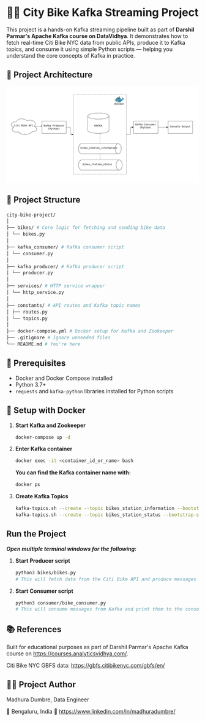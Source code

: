 # 🚴‍♂️ City Bike Kafka Streaming Project

This project is a hands-on Kafka streaming pipeline built as part of **Darshil Parmar's Apache Kafka course on DataVidhya**. 
It demonstrates how to fetch real-time Citi Bike NYC data from public APIs, produce it to Kafka topics, and consume it using simple Python scripts — helping you understand the core concepts of Kafka in practice.

## 🧩 Project Architecture

![City Bike Kafka Architecture](./docs/architecture.png)

## 📁 Project Structure
```bash
city-bike-project/
│
├── bikes/ # Core logic for fetching and sending bike data
│ └── bikes.py
│
├── kafka_consumer/ # Kafka consumer script
│ └── consumer.py
│
├── kafka_producer/ # Kafka producer script
│ └── producer.py
│
├── services/ # HTTP service wrapper
│ └── http_service.py
│
├── constants/ # API routes and Kafka topic names
│ ├── routes.py
│ └── topics.py
│
├── docker-compose.yml # Docker setup for Kafka and Zookeeper
├── .gitignore # Ignore unneeded files
└── README.md # You're here
```


## 🔧 Prerequisites

- Docker and Docker Compose installed
- Python 3.7+
- `requests` and `kafka-python` libraries installed for Python scripts

## 🐳 Setup with Docker

1. **Start Kafka and Zookeeper**
   ```bash
   docker-compose up -d
   ```

2. **Enter Kafka container**
   ```bash
   docker exec -it <container_id_or_name> bash
   ```

   ****You can find the Kafka container name with:****
   ```bash
   docker ps
   ```

3. **Create Kafka Topics**
    ```bash
    kafka-topics.sh --create --topic bikes_station_information --bootstrap-server localhost:9092 --partitions 1 --replication-factor 1
    kafka-topics.sh --create --topic bikes_station_status --bootstrap-server localhost:9092 --partitions 1 --replication-factor 1
   ```

## Run the Project
***Open multiple terminal windows for the following:***
1. **Start Producer script**
    ```bash
    python3 bikes/bikes.py
    # This will fetch data from the Citi Bike API and produce messages to Kafka topics.
   ```

2. **Start Consumer script**
    ```bash
    python3 consumer/bike_consumer.py
    # This will consume messages from Kafka and print them to the console.
    ```

## 📚 References
Built for educational purposes as part of Darshil Parmar's Apache Kafka course on https://courses.analyticsvidhya.com/.

Citi Bike NYC GBFS data: https://gbfs.citibikenyc.com/gbfs/en/

## 👩‍💻 Project Author
Madhura Dumbre,
Data Engineer

📍 Bengaluru, India
🔗 https://www.linkedin.com/in/madhuradumbre/
